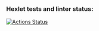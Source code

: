 ### Hexlet tests and linter status:
[![Actions Status](https://github.com/AndrewDragunskih/python-project-lvl1/workflows/hexlet-check/badge.svg)](https://github.com/AndrewDragunskih/python-project-lvl1/actions)